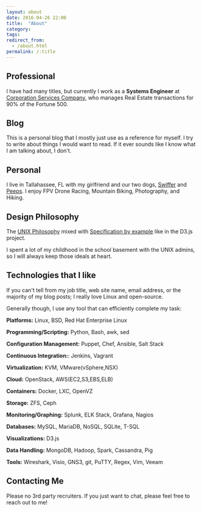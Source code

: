 ```yaml
---
layout: about
date: 2016-04-26 22:00
title:  "About"
category: 
tags: 
redirect_from:
  - /about.html
permalink: /:title
---
```


Professional
------------
I have had many titles, but currently I work as a **Systems Engineer** at [Corporation Services Company](https://www.cscglobal.com/service/cls/real-estate-recording-services), who manages Real Estate transactions for 90% of the Fortune 500.

Blog
----
This is a personal blog that I mostly just use as a reference for myself. I try to write about things I would want to read. If it ever sounds like I know what I am talking about, I don't.

Personal
--------
I live in Tallahassee, FL with my girlfriend and our two dogs, [Swiffer](https://grayson.sh/assets/images/swiffer.jpg) and [Peeps](https://grayson.sh/assets/images/peeps.JPG). I enjoy FPV Drone Racing, Mountain Biking, Photography, and Hiking.

Design Philosophy
-----------------
The [UNIX Philosophy](http://wiki.c2.com/?UnixDesignPhilosophy) mixed with [Specification by example](https://en.wikipedia.org/wiki/Specification_by_example) like in the D3.js project. 

I spent a lot of my childhood in the school basement with the UNIX admins, so I will always keep those ideals at heart.

Technologies that I like
------------
If you can't tell from my job title, web site name, email address, or the majority of my blog posts; I really love Linux and open-source.
 
Generally though, I use any tool that can efficiently complete my task:

**Platforms:** Linux, BSD, Red Hat Enterprise Linux

**Programming/Scripting:** Python, Bash, awk, sed

**Configuration Management:** Puppet, Chef, Ansible, Salt Stack

**Continuous Integration:**: Jenkins, Vagrant

**Virtualization:** KVM, VMware(vSphere,NSX)

**Cloud:** OpenStack, AWS(EC2,S3,EBS,ELB)

**Containers:** Docker, LXC, OpenVZ

**Storage:** ZFS, Ceph

**Monitoring/Graphing:** Splunk, ELK Stack, Grafana, Nagios

**Databases:** MySQL, MariaDB, NoSQL, SQLite, T-SQL

**Visualizations:** D3.js

**Data Handling:** MongoDB, Hadoop, Spark, Cassandra, Pig

**Tools:** Wireshark, Visio, GNS3, git, PuTTY, Regex, Vim, Veeam

Contacting Me
---
Please no 3rd party recruiters.
If you just want to chat, please feel free to reach out to me!
